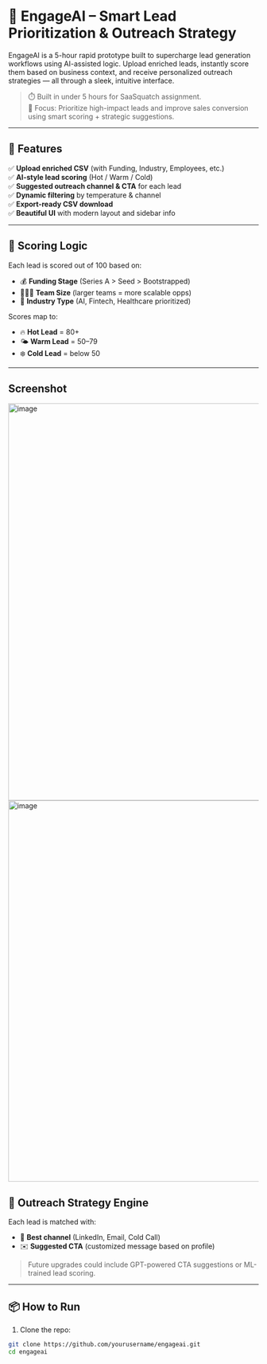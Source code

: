 # 🤖 EngageAI – Smart Lead Prioritization & Outreach Strategy

EngageAI is a 5-hour rapid prototype built to supercharge lead generation workflows using AI-assisted logic. Upload enriched leads, instantly score them based on business context, and receive personalized outreach strategies — all through a sleek, intuitive interface.

> ⏱️ Built in under 5 hours for SaaSquatch assignment.  
> 🎯 Focus: Prioritize high-impact leads and improve sales conversion using smart scoring + strategic suggestions.

---

## 🚀 Features

✅ **Upload enriched CSV** (with Funding, Industry, Employees, etc.)  
✅ **AI-style lead scoring** (Hot / Warm / Cold)  
✅ **Suggested outreach channel & CTA** for each lead  
✅ **Dynamic filtering** by temperature & channel  
✅ **Export-ready CSV download**  
✅ **Beautiful UI** with modern layout and sidebar info

---

## 🧠 Scoring Logic

Each lead is scored out of 100 based on:

- 💰 **Funding Stage** (Series A > Seed > Bootstrapped)  
- 🧑‍🤝‍🧑 **Team Size** (larger teams = more scalable opps)  
- 🧬 **Industry Type** (AI, Fintech, Healthcare prioritized)

Scores map to:
- 🔥 **Hot Lead** = 80+
- 🌤️ **Warm Lead** = 50–79
- ❄️ **Cold Lead** = below 50

---
## Screenshot
<img width="1819" height="798" alt="image" src="https://github.com/user-attachments/assets/a8fdeb0f-f8e0-4285-89ee-cd76918803e5" />
<img width="1760" height="766" alt="image" src="https://github.com/user-attachments/assets/5d755f2a-d221-461d-8552-c5e16b1a1a50" />


## 💌 Outreach Strategy Engine

Each lead is matched with:
- 📡 **Best channel** (LinkedIn, Email, Cold Call)
- ✉️ **Suggested CTA** (customized message based on profile)

> Future upgrades could include GPT-powered CTA suggestions or ML-trained lead scoring.

---

## 📦 How to Run

1. Clone the repo:
```bash
git clone https://github.com/yourusername/engageai.git
cd engageai
